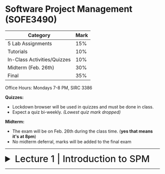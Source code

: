 # Software Project Management (SOFE3490)

| Category                     | Mark   |
|------------------------------|--------|
| 5 Lab Assignments            | 15%    |
| Tutorials                    | 10%    |
| In-Class Activities/Quizzes  | 10%    |
| Midterm (Feb. 26th)          | 30%    |
| Final                        | 35%    |

Office Hours: Mondays 7-8 PM, SIRC 3386


**Quizzes:**
- Lockdown browser will be used in quizzes and must be done in class. 
- Expect a quiz bi-weekly. *(Lowest quiz mark dropped)*

**Midterm:**
- The exam will be on Feb. 26th during the class time. (**yes that means it's at 8pm**)
- No midterm deferral, marks will be added to the final exam

---

<details>
  <summary style="font-size: 30px; font-weight: 500; cursor: pointer;">Lecture 1 | Introduction to SPM</summary>
  
  # Outline:
*What is software project management?* Is it really different from *ordinary* project management?

*How do you know when a project has been successful?* E.g., do the expectations of the customer/client match those of the developers?

# Why is project management important?

Large amounts of money are spent on Info & Comms. Technology (ICT).

- Projects often fail; Standish Group claim only a third of ICT projects are successful. 82% were late and 43% exceeded their budget.
- Poor project management is a major factor in these failures.

# What is a project?

The definition can vary, but its most important aspects are its *planning* and *size*.

To compare:

Jobs – repetition of very well-defined and well understood tasks with very little uncertainty
Exploration – e.g. finding a cure for cancer: the outcome is very uncertain

Projects lie in the middle between a job and exploration.

A task is more 'project-like' if it is:
• Non-routine
• Planned
• Aiming at a specific target
• Carried out for a customer
• Carried out by a temporary work group
• Involving several specialisms
• Made up of several different phases
• Constrained by time and resources
• Large and/or complex

## Exercise 1.1
Which of the following is a project, a routine, or an exploration:
<details>
<summary>Producing an edition of a newspaper</summary>
routine
</details>

<details>
<summary>Building the channel tunnel.</summary>
project
</details>

<details><summary>Getting Married</summary>
project</details>

<details>
<summary>A research project into what makes a good human-computer interface.</summary>
exploration
</details>

<details>
<summary>An investigation into the reason why a user has a problem with a computer system.</summary>
routine
</details>

<details>
<summary>A programming assignment for a second year computing student.</summary>
project
</details>

<details>
<summary>Writing an operating system for a new computer</summary>
exploration
</details>

<details>
<summary>Installing a new version of a word processing application in an organization</summary>
routine
</details>

</details>

</details>

---

